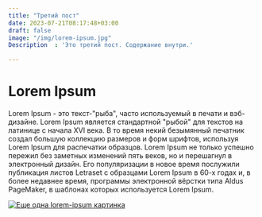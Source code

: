```yaml
---
title: "Третий пост"
date: 2023-07-21T08:17:48+03:00
draft: false
image: "/img/lorem-ipsum.jpg"
Description  : 'Это третий пост. Содержание внутри.'

---
```

# Lorem Ipsum

Lorem Ipsum - это текст-"рыба", часто используемый в печати и вэб-дизайне. Lorem Ipsum является стандартной "рыбой" для текстов на латинице с начала XVI века. В то время некий безымянный печатник создал большую коллекцию размеров и форм шрифтов, используя Lorem Ipsum для распечатки образцов. Lorem Ipsum не только успешно пережил без заметных изменений пять веков, но и перешагнул в электронный дизайн. Его популяризации в новое время послужили публикация листов Letraset с образцами Lorem Ipsum в 60-х годах и, в более недавнее время, программы электронной вёрстки типа Aldus PageMaker, в шаблонах которых используется Lorem Ipsum.

[![Еще одна lorem-ipsum картинка](/img/lorem-ipsum-2.jpg "Туманный и загадочный")](https://www.lipsum.com/)